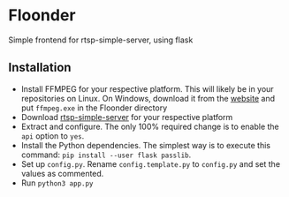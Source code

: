 # Floonder
Simple frontend for rtsp-simple-server, using flask


## Installation
* Install FFMPEG for your respective platform. This will likely be in your repositories on Linux. On Windows, download it from the [website](https://ffmpeg.org/) and put `ffmpeg.exe` in the Floonder directory
* Download [rtsp-simple-server](https://github.com/aler9/rtsp-simple-server) for your respective platform
* Extract and configure. The only 100% required change is to enable the `api` option to `yes`.
* Install the Python dependencies. The simplest way is to execute this command: `pip install --user flask passlib`.
* Set up `config.py`. Rename `config.template.py` to `config.py` and set the values as commented.
* Run `python3 app.py`

